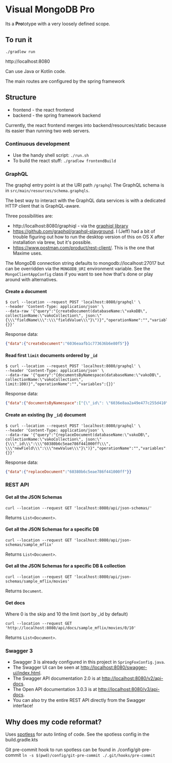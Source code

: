 # Visual MongoDB Pro

Its a **Pro**totype with a very loosely defined scope.


## To run it
```
./gradlew run
```

http://localhost:8080

Can use Java or Kotlin code.

The main routes are configured by the spring framework

## Structure

 * frontend - the react frontend
 * backend - the spring framework backend

Currently, the react frontend merges into backend/resources/static because its easier than running two web servers.

### Continuous development

 * Use the handy shell script: `./run.sh`
 * To build the react stuff: `./gradlew frontendBuild`

### GraphQL

The graphql entry point is at the URI path `/graphql` The GraphQL schema is in `src/main/resources/schema.graphqls`.

The best way to interact with the GraphQL data services is with a dedicated HTTP client that is GraphQL-aware.

Three possibilities are:

* http://localhost:8080/graphiql - via the [graphiql library](https://github.com/graphql/graphiql/blob/main/packages/graphiql/README.md)
* https://github.com/graphql/graphql-playground.  I (Jeff) had a bit of trouble figuring out how to run the desktop version of this on OS X
  after installation via brew, but it's possible.
* https://www.postman.com/product/rest-client/.  This is the one that Maxime uses.

The MongoDB connection string defaults to mongodb://localhost:27017 but can be overridden via the `MONGODB_URI` environment variable.
See the `MongoClientAppConfig` class if you want to see how that's done or play around with alternatives.

#### Create a document
```shell
$ curl --location --request POST 'localhost:8080/graphql' \
--header 'Content-Type: application/json' \
--data-raw '{"query":"{createDocument(databaseName:\"vakoDB\", collectionName:\"vakoCollection\", json:\"{\\\"fieldName\\\":\\\"fieldValue\\\"}\")}","operationName":"","variables":{}}'
```
Response data:
```json
{"data":{"createDocument":"6036eaafb1c773636b6e80f5"}}
```

#### Read first `limit` documents ordered by `_id`
```shell
$ curl --location --request POST 'localhost:8080/graphql' \
--header 'Content-Type: application/json' \
--data-raw '{"query":"{documentsByNamespace(databaseName:\"vakoDB\", collectionName:\"vakoCollection\", limit:100)}","operationName":"","variables":{}}'
```
Response data:
```json
{"data":{"documentsByNamespace":["{\"_id\": \"6036e8aa2a49e477c255d410\", \"f\": \"v\"}","{\"_id\": \"6036e9b12a49e477c255d411\", \"fieldName\": \"fieldValue\"}"]}}
```

#### Create an existing (by `_id`) document
```shell
$ curl --location --request POST 'localhost:8080/graphql' \
--header 'Content-Type: application/json' \
--data-raw '{"query":"{replaceDocument(databaseName:\"vakoDB\", collectionName:\"vakoCollection\", json:\"{\\\"_id\\\":\\\"60380b6c5eae786f441000ff\\\", \\\"newField\\\":\\\"newValue\\\"}\")}","operationName":"","variables":{}}'
```
Response data:
```json
{"data":{"replaceDocument":"60380b6c5eae786f441000ff"}}
```

### REST API

#### Get all the JSON Schemas

```shell
curl --location --request GET 'localhost:8080/api/json-schemas/'
```

Returns `List<Document>`.

#### Get all the JSON Schemas for a specific DB

```shell
curl --location --request GET 'localhost:8080/api/json-schemas/sample_mflix'
```

Returns `List<Document>`.

#### Get all the JSON Schemas for a specific DB & collection

```shell
curl --location --request GET 'localhost:8080/api/json-schemas/sample_mflix/movies'
```

Returns `Document`.

#### Get docs

Where 0 is the skip and 10 the limit (sort by _id by default)

```shell
curl --location --request GET 'http://localhost:8080/api/docs/sample_mflix/movies/0/10'
```

Returns `List<Document>`.

### Swagger 3

- Swagger 3 is already configured in this project in `SpringFoxConfig.java`.
- The Swagger UI can be seen at [http://localhost:8080/swagger-ui/index.html](http://localhost:8080/swagger-ui/index.html).
- The Swagger API documentation 2.0 is at [http://localhost:8080/v2/api-docs](http://localhost:8080/v2/api-docs).
- The Open API documentation 3.0.3 is at [http://localhost:8080/v3/api-docs](http://localhost:8080/v3/api-docs).
- You can also try the entire REST API directly from the Swagger interface!

## Why does my code reformat?

Uses [spotless](https://github.com/diffplug/spotless/tree/main/plugin-gradle) for auto linting of code.
See the spotless config in the build.gradle.kts

Git pre-commit hook to run spotless can be found in ./config/git-pre-commit
`ln -s $(pwd)/config/git-pre-commit ./.git/hooks/pre-commit`
